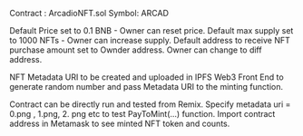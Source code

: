 Contract : ArcadioNFT.sol
Symbol:  ARCAD

Default Price set to 0.1 BNB - Owner can reset price.
Default max supply set to 1000 NFTs - Owner can increase supply.
Default address to receive NFT purchase amount set to Ownder address. Owner can change to diff address.

NFT Metadata URI to be created and uploaded in IPFS
Web3 Front End to generate random number and pass Metadata URI to the minting function.

Contract can be directly run and tested from Remix.
Specify  metadata uri = 0.png , 1.png, 2. png etc to test PayToMint(...) function.
Import contract address in Metamask to see minted NFT token and counts.

